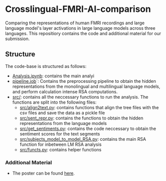 # Crosslingual-FMRI-AI-comparison

Comparing the representations of human FMRI recordings and large language model's layer activations in large language models across three languages. This repositiory contains the code and additional material for our submission.

## Structure

The code-base is structured as follows:

- [Analysis.ipynb](Analysis.ipynb): contains the main analyi
- [pipeline.job](pipeline.job)`: Contains the preprocessing pipeline to obtain the hidden representations from the monolingual and multilingual language models, and perform calculation intense RSA computations.
- [src/](src/): contains all the neccessary functions to run the analysis. The functions are split into the following files:
  - [src/align2text.py](src/align2text.py): contains functions that align the tree files with the csv files and save the data as a pickle file
  - [src/sent_repr.py](src/sent_repr.py): contains the functions to obtain the hidden representations from the language models
  - [src/get_sentiments.py](src/get_sentiments.py): contains the code neccessary to obtain the sentiment scores for the text segments
  - [src/subjects_model_to_model_RSA.py](src/subjects_model_to_model_RSA.py): contains the main RSA function for inbetween LM RSA analysis
  - [src/functs.py](src/functs.py): contains helper functions

### Additional Material

- The poster can be found [here](poster.pdf).
